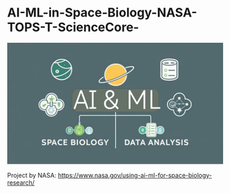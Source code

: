 # AI-ML-in-Space-Biology-NASA-TOPS-T-ScienceCore-
<img src="https://github.com/shivabioinformatics/AI-ML-in-Space-Biology-NASA-TOPS-T-ScienceCore-/blob/562951c3f44989ba617f6154bbf54073cb7b34ae/AI%20%26%20ML.png" width="500">


Project by NASA: https://www.nasa.gov/using-ai-ml-for-space-biology-research/
